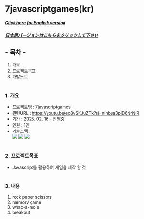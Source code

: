 # 7javascriptgames(kr)

##### [Click here for English version](README_EN.md)

##### [日本語バージョンはこちらをクリックして下さい](README_JP.md)

## - 목차 -

1. 개요
2. 프로젝트목표
3. 개발노트
   </br>
   </br>

### 1. 개요

- 프로젝트명 : 7javascriptgames
- 관련URL : https://youtu.be/ec8vSKJuZTk?si=ninbua3plD6NrNiR
- 기간 : 2025. 02. 16 - 진행중
- 인원 : 1인
- 기술스택 : </br>
  <img src="https://img.shields.io/badge/HTML5-E34F26?style=for-the-badge&logo=HTML5&logoColor=white">
  <img src="https://img.shields.io/badge/CSS-663399?style=for-the-badge&logo=css&logoColor=white">
  <img src="https://img.shields.io/badge/JAVASCRIPT-F7DF1E?style=for-the-badge&logo=javascript&logoColor=white">
  </br>
  </br>

### 2. 프로젝트목표

- Javascript를 활용하여 게임을 제작 할 것
  </br>
  </br>

### 3. 내용

1. rock paper scissors
2. memory game
3. whac-a-mole
4. breakout
